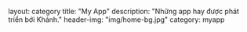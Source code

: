 layout: category
title: "My App"
description: "Những app hay được phát triển bới Khánh."
header-img: "img/home-bg.jpg"
category: myapp
